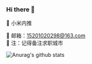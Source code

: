 
### Hi there 👋


<!--
**mxin-d/mxin-d** is a ✨ _special_ ✨ repository because its `README.md` (this file) appears on your GitHub profile. -->

<!-- 
 I’m __mxin . <br/>
 I’m a front-end development engineer . <br/> 
-->

🌱 小米内推 <br/>
<!-- 📫 北京武汉地区 <br/>
⛰ 中高级前端开发都要，hc充足 <br/>-->
📮 邮箱：15201020298@163.com <br/>
💬 注：记得备注求职城市 <br/>

![Anurag's github stats](https://github-readme-stats.vercel.app/api?username=mxin-d&show_icons=true&theme=tokyonight)

<!-- - 🤔 I’m looking for help with ...
- 💬 Ask me about ...
- 📫 How to reach me: ...
- 😄 Pronouns: ...
- ⚡ Fun fact: ... -->

